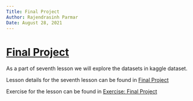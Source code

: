 ```yaml
---
Title: Final Project
Author: Rajendrasinh Parmar
Date: August 28, 2021
---
```


# [Final Project](./final-project.ipynb)

As a part of seventh lesson we will explore the datasets in kaggle dataset.

Lesson details for the seventh lesson can be found in [Final Project](./final-project.ipynb)

Exercise for the lesson can be found in [Exercise: Final Project](./exercise-final-project.ipynb)